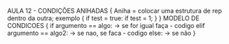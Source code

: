 AULA 12 - CONDIÇÕES ANIHADAS
{
    Aniha = colocar uma estrutura de rep dentro da outra;
    exemplo
    {
        if test = true:
            if test = 1;
    }
}
MODELO DE CONDICOES
{
    if argumento == algo: -> se for igual
        faça - codigo
    elif argumento == algo2: -> se nao, se
        faca - codigo
    else: -> se não
}